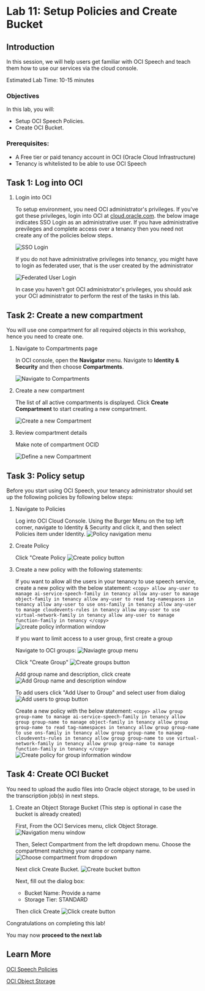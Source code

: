 # Lab 11: Setup Policies and Create Bucket

## Introduction

In this session, we will help users get familiar with OCI Speech and teach them how to use our services via the cloud console.

Estimated Lab Time: 10-15 minutes

### Objectives

In this lab, you will:

- Setup OCI Speech Policies.
- Create OCI Bucket. 

### Prerequisites:

- A Free tier or paid tenancy account in OCI (Oracle Cloud Infrastructure)
- Tenancy is whitelisted to be able to use OCI Speech

## Task 1: Log into OCI

1. Login into OCI

    To setup environment, you need OCI administrator's privileges. If you've got these privileges, login into OCI at [cloud.oracle.com](https://www.oracle.com/cloud/sign-in.html). the below image indicates SSO Login as an administrative user. If you have administrative previleges and complete access over a tenancy then you need not create any of the policies below steps.

    ![SSO Login](images/sso-login.png)

    If you do not have administrative privileges into tenancy, you might have to login as federated user, that is the user created by the administrator

    ![Federated User Login](images/direct-signin.png)

    In case you haven't got OCI administrator's privileges, you should ask your OCI administrator to perform the rest of the tasks in this lab.

## Task 2: Create a new compartment

You will use one compartment for all required objects in this workshop, hence you need to create one.

1. Navigate to Compartments page

    In OCI console, open the **Navigator** menu. Navigate to **Identity & Security** and then choose **Compartments**.

    ![Navigate to Compartments](https://oracle-livelabs.github.io/common/images/console/id-compartment.png " ")

2. Create a new compartment

    The list of all active compartments is displayed. Click **Create Compartment** to start creating a new compartment.

    ![Create a new Compartment](images/create-compartment.png)

3. Review compartment details

    Make note of compartment OCID

    ![Define a new Compartment](images/details.png)

## Task 3: Policy setup

Before you start using OCI Speech, your tenancy administrator should set up the following policies by following below steps:

1. Navigate to Policies

    Log into OCI Cloud Console. Using the Burger Menu on the top left corner, navigate to Identity & Security and click it, and then select Policies item under Identity.
        ![Policy navigation menu](./images/cloud-identity-policy.png " ")

2. Create Policy

    Click "Create Policy
        ![Create policy button](./images/create-policy-button.png " ")

3. Create a new policy with the following statements:

    If you want to allow all the users in your tenancy to use speech service, create a new policy with the below statement:
        ```
        <copy>
        allow any-user to manage ai-service-speech-family in tenancy
        allow any-user to manage object-family in tenancy
        allow any-user to read tag-namespaces in tenancy
        allow any-user to use ons-family in tenancy
        allow any-user to manage cloudevents-rules in tenancy
        allow any-user to use virtual-network-family in tenancy
        allow any-user to manage function-family in tenancy
        </copy>
        ```
        ![create policy information window](./images/any-user-policy.png " ")

    If you want to limit access to a user group, first create a group

    Navigate to OCI groups:
        ![Naviagte group menu](./images/navigate-to-groups.png " ")

    Click "Create Group"
        ![Create groups button](./images/create-group.png " ")

    Add group name and description, click create
        ![Add Group name and description window](./images/group-name-description.png " ")

    To add users click "Add User to Group" and select user from dialog
        ![Add users to group button](./images/add-users-to-group.png " ")

    Create a new policy with the below statement:
        ```
        <copy>
        allow group group-name to manage ai-service-speech-family in tenancy
        allow group group-name to manage object-family in tenancy
        allow group group-name to read tag-namespaces in tenancy
        allow group group-name to use ons-family in tenancy
        allow group group-name to manage cloudevents-rules in tenancy
        allow group group-name to use virtual-network-family in tenancy
        allow group group-name to manage function-family in tenancy
        </copy>
        ```
        ![Create policy for group information window](./images/group-name-policy.png " ")

## Task 4: Create OCI Bucket
  
You need to upload the audio files into Oracle object storage, to be used in the transcription job(s) in next steps.

1. Create an Object Storage Bucket (This step is optional in case the bucket is already created)

    First, From the OCI Services menu, click Object Storage.
    ![Navigation menu window](./images/cloud-storage-bucket.png " ")

    Then, Select Compartment from the left dropdown menu. Choose the compartment matching your name or company name.
    ![Choose compartment from dropdown](./images/create-compartment.png " ")

    Next click Create Bucket.
    ![Create bucket button](./images/create-bucket-button.png " ")

    Next, fill out the dialog box:
    * Bucket Name: Provide a name <br/>
    * Storage Tier: STANDARD

    Then click Create
    ![Click create button](./images/press-bucket-button.png " ")
  
Congratulations on completing this lab!

You may now **proceed to the next lab**

## Learn More

[OCI Speech Policies](https://docs.oracle.com/en-us/iaas/Content/speech/using/policies.htm)

[OCI Object Storage](https://docs.oracle.com/en-us/iaas/Content/Object/Concepts/objectstorageoverview.htm)